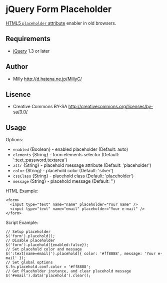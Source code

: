 # jQuery Form Placeholder
[HTML5 `placeholder` attribute](http://www.w3.org/TR/html5/common-input-element-attributes.html#the-placeholder-attribute) enabler in old browsers.

## Requirements
* [jQuery](http://jquery.com) 1.3 or later

## Author
* Milly <http://d.hatena.ne.jp/MillyC/>

## Lisence
* Creative Commons BY-SA <http://creativecommons.org/licenses/by-sa/3.0/>

## Usage

Options:

* `enabled`  {Boolean} - enabled placeholder (Default: auto)
* `elements` {String}  - form elements selector (Default: ':text,:password,textarea')
* `attr`     {String}  - placehold message attribute (Default: 'placeholder')
* `color`    {String}  - placehold color (Default: 'silver')
* `cssClass` {String}  - placehold class (Default: 'placeholder')
* `message`  {String}  - placehold message (Default: '')

HTML Example:

	<form>
	  <input type="text" name="name" placeholder="Your name" />
	  <input type="text" name="email" placeholder="Your e-mail" />
	</form>

Script Example:

	// Setup placeholder
	$('form').placehold();
	// Disable placeholder
	$('form').placehold({enabled:false});
	// Set placehold color and message
	$(':text[name=email]').placehold({ color: '#ff8888', message: 'Your e-mail' });
	// Set global options
	$.fn.placehold.conf.color = '#ff8888';
	// Get Placeholder instance, and clear placehold message
	$('#email').data('placehold').clear();
